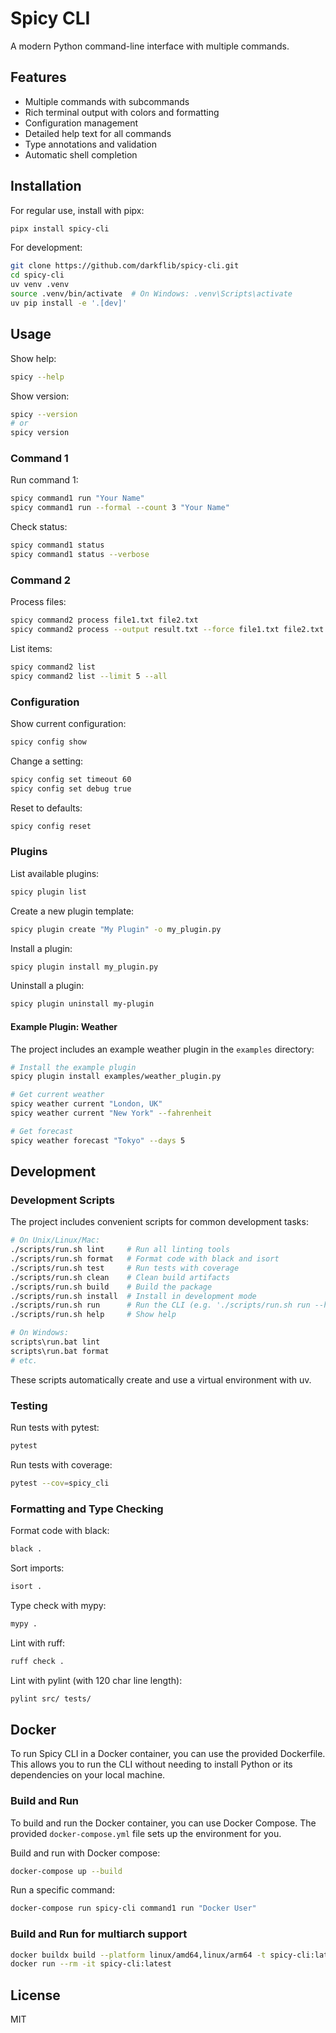 # Spicy CLI

A modern Python command-line interface with multiple commands.

## Features

- Multiple commands with subcommands
- Rich terminal output with colors and formatting
- Configuration management
- Detailed help text for all commands
- Type annotations and validation
- Automatic shell completion

## Installation

For regular use, install with pipx:

```bash
pipx install spicy-cli
```

For development:

```bash
git clone https://github.com/darkflib/spicy-cli.git
cd spicy-cli
uv venv .venv
source .venv/bin/activate  # On Windows: .venv\Scripts\activate
uv pip install -e '.[dev]'
```

## Usage

Show help:

```bash
spicy --help
```

Show version:

```bash
spicy --version
# or
spicy version
```

### Command 1

Run command 1:

```bash
spicy command1 run "Your Name"
spicy command1 run --formal --count 3 "Your Name"
```

Check status:

```bash
spicy command1 status
spicy command1 status --verbose
```

### Command 2

Process files:

```bash
spicy command2 process file1.txt file2.txt
spicy command2 process --output result.txt --force file1.txt file2.txt file3.invalid
```

List items:

```bash
spicy command2 list
spicy command2 list --limit 5 --all
```

### Configuration

Show current configuration:

```bash
spicy config show
```

Change a setting:

```bash
spicy config set timeout 60
spicy config set debug true
```

Reset to defaults:

```bash
spicy config reset
```

### Plugins

List available plugins:

```bash
spicy plugin list
```

Create a new plugin template:

```bash
spicy plugin create "My Plugin" -o my_plugin.py
```

Install a plugin:

```bash
spicy plugin install my_plugin.py
```

Uninstall a plugin:

```bash
spicy plugin uninstall my-plugin
```

#### Example Plugin: Weather

The project includes an example weather plugin in the `examples` directory:

```bash
# Install the example plugin
spicy plugin install examples/weather_plugin.py

# Get current weather
spicy weather current "London, UK"
spicy weather current "New York" --fahrenheit

# Get forecast
spicy weather forecast "Tokyo" --days 5
```

## Development

### Development Scripts

The project includes convenient scripts for common development tasks:

```bash
# On Unix/Linux/Mac:
./scripts/run.sh lint     # Run all linting tools
./scripts/run.sh format   # Format code with black and isort
./scripts/run.sh test     # Run tests with coverage
./scripts/run.sh clean    # Clean build artifacts
./scripts/run.sh build    # Build the package
./scripts/run.sh install  # Install in development mode
./scripts/run.sh run      # Run the CLI (e.g. './scripts/run.sh run --help')
./scripts/run.sh help     # Show help

# On Windows:
scripts\run.bat lint
scripts\run.bat format
# etc.
```

These scripts automatically create and use a virtual environment with uv.

### Testing

Run tests with pytest:

```bash
pytest
```

Run tests with coverage:

```bash
pytest --cov=spicy_cli
```

### Formatting and Type Checking

Format code with black:

```bash
black .
```

Sort imports:

```bash
isort .
```

Type check with mypy:

```bash
mypy .
```

Lint with ruff:

```bash
ruff check .
```

Lint with pylint (with 120 char line length):

```bash
pylint src/ tests/
```

## Docker

To run Spicy CLI in a Docker container, you can use the provided Dockerfile. This allows you to run the CLI without needing to install Python or its dependencies on your local machine.

### Build and Run

To build and run the Docker container, you can use Docker Compose. The provided `docker-compose.yml` file sets up the environment for you.

Build and run with Docker compose:

```bash
docker-compose up --build
```

Run a specific command:

```bash
docker-compose run spicy-cli command1 run "Docker User"
```

### Build and Run for multiarch support

```bash
docker buildx build --platform linux/amd64,linux/arm64 -t spicy-cli:latest --push .
docker run --rm -it spicy-cli:latest
```

## License

MIT

